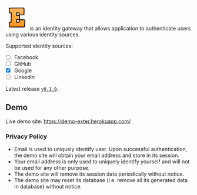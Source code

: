 ![Exter icon](docs/icons/exter_icon.png) is an identity gateway that allows application to authenticate users using various identity sources.

Supported identity sources:
- [ ] Facebook
- [ ] GitHub
- [x] Google
- [ ] Linkedin

Latest release [`v0.1.0`](RELEASE-NOTES.md).

## Demo

Live demo site: https://demo-exter.herokuapp.com/

### Privacy Policy

- Email is used to uniquely identify user. Upon successful authentication, the demo site will obtain your email address and store in its session.
- Your email address is only used to uniquely identify yourself and will not be used for any other purpose. 
- The demo site will remove its session data periodically without notice.
- The demo site may reset its database (i.e. remove all its generated data in database) without notice.
